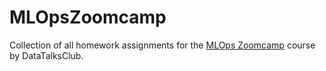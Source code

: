 # MLOpsZoomcamp
Collection of all homework assignments for the [MLOps Zoomcamp](https://github.com/DataTalksClub/mlops-zoomcamp) course by DataTalksClub.
